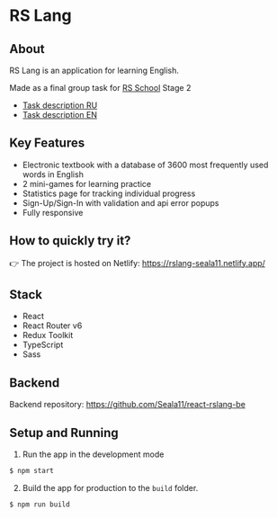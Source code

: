 # RS Lang

## About

RS Lang is an application for learning English. 

Made as a final group task for [RS School](https://rs.school/) Stage 2

* [Task description RU](https://github.com/Seala11/rslang/wiki/Task-description-RU)
* [Task description EN](https://github.com/Seala11/rslang/wiki/Task-description-EN)

## Key Features

* Electronic textbook with a database of 3600 most frequently used words in English
* 2 mini-games for learning practice
* Statistics page for tracking individual progress
* Sign-Up/Sign-In with validation and api error popups
* Fully responsive

## How to quickly try it?

👉 The project is hosted on Netlify: https://rslang-seala11.netlify.app/

## Stack

* React
* React Router v6
* Redux Toolkit
* TypeScript
* Sass

## Backend

Backend repository: https://github.com/Seala11/react-rslang-be

## Setup and Running

1. Run the app in the development mode

```bash
$ npm start
```

2. Build the app for production to the `build` folder.
```bash
$ npm run build
```





